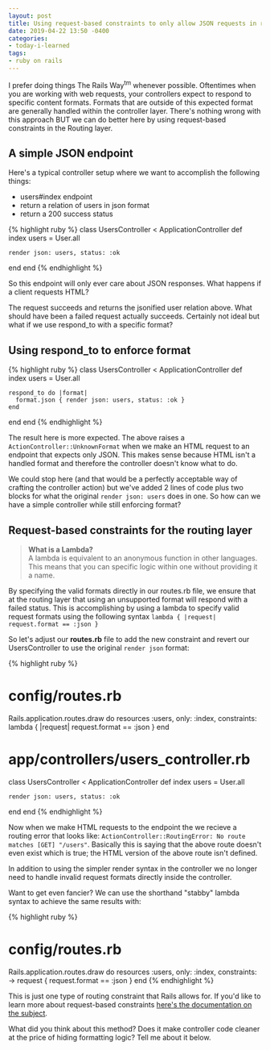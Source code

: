 ```yaml
---
layout: post
title: Using request-based constraints to only allow JSON requests in routes.rb
date: 2019-04-22 13:50 -0400
categories:
- today-i-learned
tags:
- ruby on rails
---
```


I prefer doing things The Rails Way<sup>tm</sup> whenever possible. Oftentimes when you are working
with web requests, your controllers expect to respond to specific content formats. Formats that are
outside of this expected format are generally handled within the controller
layer. There's nothing wrong with this approach BUT we can do better here by using 
request-based constraints in the Routing layer.
<!--excerpt-->

## A simple JSON endpoint

Here's a typical controller setup where we want to accomplish the following things:

* users#index endpoint
* return a relation of users in json format
* return a 200 success status

{% highlight ruby %}
class UsersController < ApplicationController
  def index
    users = User.all

    render json: users, status: :ok
  end
end
{% endhighlight %}

So this endpoint will only ever care about JSON responses. What happens if a client
requests HTML?

The request succeeds and returns the jsonified user relation above. What should have
been a failed request actually succeeds. Certainly not ideal but what if we use respond_to with a specific format?

## Using respond_to to enforce format

{% highlight ruby %}
class UsersController < ApplicationController
  def index
    users = User.all

    respond_to do |format|
      format.json { render json: users, status: :ok }
    end
  end
end
{% endhighlight %}

The result here is more expected. The above raises a `ActionController::UnknownFormat` when we make an HTML request to an endpoint that
expects only JSON. This makes sense because HTML isn't a handled format and therefore the controller doesn't know what to do.

We could stop here (and that would be a perfectly acceptable way of crafting the
controller action) but we've added 2 lines of code plus two blocks for what the original `render json: users` does in one. So how can we have a simple controller while still enforcing format?

## Request-based constraints for the routing layer

<blockquote class="Info Info-right"><strong>What is a Lambda?</strong><br />
A lambda is equivalent to an anonymous function in other languages. This means that you can specific logic within one without providing it a name.
</blockquote>

By specifying the valid formats directly in our routes.rb file, we ensure that at
the routing layer that using an unsupported format will respond with a failed status. This is accomplishing by using a lambda to specify valid request formats using the following syntax `lambda { |request| request.format == :json }`

So let's adjust our **routes.rb** file to add the new constraint and revert our UsersController to use the original `render json` format:

{% highlight ruby %}
# config/routes.rb
Rails.application.routes.draw do
  resources :users, only: :index, constraints: lambda { |request| request.format == :json }
end

# app/controllers/users_controller.rb
class UsersController < ApplicationController
  def index
    users = User.all

    render json: users, status: :ok
  end
end
{% endhighlight %}

Now when we make HTML requests to the endpoint the we recieve a routing error
that looks like: `ActionController::RoutingError: No route matches [GET] "/users"`. Basically this is saying that the above route doesn't even exist which is true; the HTML version of the above route isn't defined. 

In addition to using the simpler render syntax in the controller we no longer need to handle invalid request formats directly inside the controller.

Want to get even fancier? We can use the shorthand "stabby" lambda syntax to achieve the same results with:

{% highlight ruby %}
# config/routes.rb
Rails.application.routes.draw do
  resources :users, only: :index, constraints: -> request { request.format == :json }
end
{% endhighlight %}

This is just one type of routing constraint that Rails allows for. If you'd like to
learn more about request-based constraints [here's the documentation on the subject](https://guides.rubyonrails.org/routing.html#request-based-constraints).

What did you think about this method? Does it make controller code cleaner at the price of hiding formatting logic? Tell me about it below.
